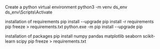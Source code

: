  Create a python virtual environment
python3 -m venv ds_env
ds_env\Scripts\Activate

installation of requirements
pip install --upgrade
pip install -r requirements
pip freeze > requirements.txt
python.exe -m pip install --upgrade pip

installation of packages
pip install numpy pandas matplotlib seaborn scikit-learn scipy
pip freeze > requirements.txt